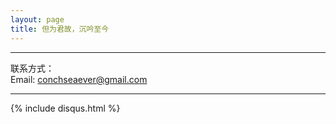 ```yaml
---
layout: page
title: 但为君故，沉吟至今
---
```

---

联系方式：  
Email: <conchseaever@gmail.com>

---
{% include disqus.html %}
